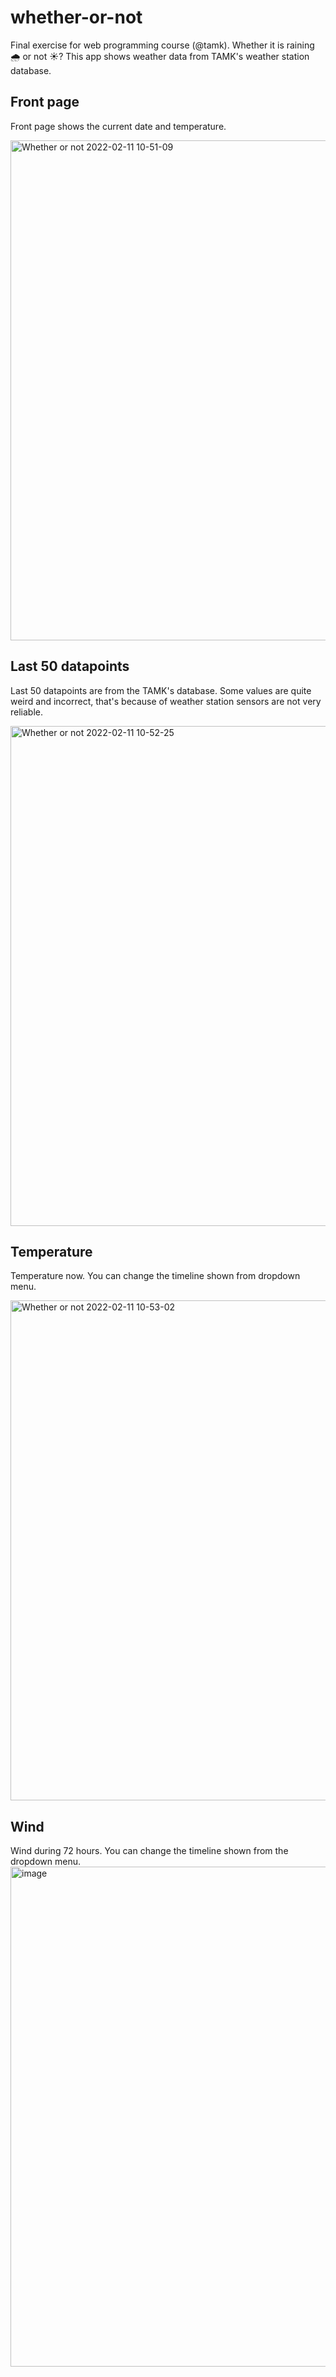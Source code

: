 # whether-or-not
Final exercise for web programming course (@tamk). Whether it is raining 🌧 or not ☀️? This app shows weather data from TAMK's weather station database.

## Front page
Front page shows the current date and temperature.

<img width="800" alt="Whether or not 2022-02-11 10-51-09" src="https://user-images.githubusercontent.com/62026534/153562178-9f6da16e-559e-435b-9260-27cb04e4091a.png">

## Last 50 datapoints
Last 50 datapoints are from the TAMK's database. Some values are quite weird and incorrect, that's because of weather station sensors are not very reliable.

<img width="800" alt="Whether or not 2022-02-11 10-52-25" src="https://user-images.githubusercontent.com/62026534/153562359-a09af286-703e-40ba-ac25-e2800f56f388.png">

## Temperature
Temperature now. You can change the timeline shown from dropdown menu.

<img width="800" alt="Whether or not 2022-02-11 10-53-02" src="https://user-images.githubusercontent.com/62026534/153562424-e3198b57-7943-4485-8a69-092f014d997f.png">

## Wind
Wind during 72 hours. You can change the timeline shown from the dropdown menu.
<img width="800" alt="image" src="https://user-images.githubusercontent.com/62026534/153561847-170e6e83-9ebc-44f6-8c4b-7658422fa3a7.png">
